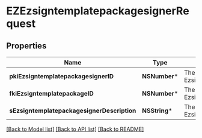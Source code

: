 # EZEzsigntemplatepackagesignerRequest

## Properties
Name | Type | Description | Notes
------------ | ------------- | ------------- | -------------
**pkiEzsigntemplatepackagesignerID** | **NSNumber*** | The unique ID of the Ezsigntemplatepackagesigner | [optional] 
**fkiEzsigntemplatepackageID** | **NSNumber*** | The unique ID of the Ezsigntemplatepackage | 
**sEzsigntemplatepackagesignerDescription** | **NSString*** | The description of the Ezsigntemplatepackagesigner | 

[[Back to Model list]](../README.md#documentation-for-models) [[Back to API list]](../README.md#documentation-for-api-endpoints) [[Back to README]](../README.md)


